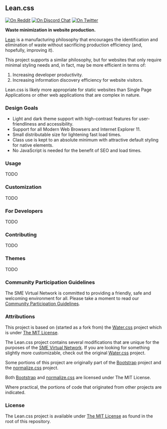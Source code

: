 ## Lean.css

[![On Reddit](https://img.shields.io/badge/on-reddit-orange.svg?style=flat-square)](https://www.reddit.com/r/SMEVirtual/)
[![On Discord Chat](https://img.shields.io/discord/480736300480331796.svg?style=flat-square)](https://discord.gg/ufADa72)
[![On Twitter](https://img.shields.io/twitter/follow/smevirtual.svg?label=Follow)](https://twitter.com/smevirtual)

**Waste minimization in website production.**

[Lean](https://en.wikipedia.org/wiki/Lean_manufacturing) is a manufacturing
philosophy that encourages the identification and elimination of waste without
sacrificing production efficiency (and, hopefully, improving it).

This project supports a similar philosophy, but for websites that only require
minimal styling needs and, in fact, may be more efficient in terms of:

1. Increasing developer productivity.
1. Increasing information discovery efficiency for website visitors.

Lean.css is likely more appropriate for static websites than Single Page Applications
or other web applications that are complex in nature.

### Design Goals

- Light and dark theme support with high-contrast features for user-friendliness and accessibility.
- Support for all Modern Web Browsers and Internet Explorer 11.
- Small distributable size for lightening fast load times.
- Class use is kept to an absolute minimum with attractive default styling for native elements.
- No JavaScript is needed for the benefit of SEO and load times.

### Usage

TODO

### Customization

TODO

### For Developers

TODO

### Contributing

TODO

### Themes

TODO

### Community Participation Guidelines

The SME Virtual Network is committed to providing a friendly, safe and welcoming
environment for all. Please take a moment to read our
<a href="https://github.com/smevirtual/community-guidelines/blob/master/README.md">Community Participation Guidelines</a>.

### Attributions

This project is based on (started as a fork from) the [Water.css](https://github.com/kognise/water.css)
project which is under [The MIT License](https://raw.githubusercontent.com/kognise/water.css/master/LICENSE.md).

The Lean.css project contains several modifications that are unique for the
purposes of the [SME Virtual Network](https://smevirtual.com/). If you are
looking for something slightly more customizable, check out the original
[Water.css](https://github.com/kognise/water.css) project.

Some portions of this project are originally part of the [Bootstrap](https://github.com/twbs/bootstrap)
project and the [normalize.css](https://github.com/necolas/normalize.css/)
project.

Both [Bootstrap](https://raw.githubusercontent.com/twbs/bootstrap/master/LICENSE)
and [normalize.css](https://raw.githubusercontent.com/necolas/normalize.css/master/LICENSE.md)
are licensed under The MIT License.

Where practical, the portions of code that originated from other projects
are indicated.

### License

The Lean.css project is available under [The MIT License](LICENSE) as found
in the root of this repository.
